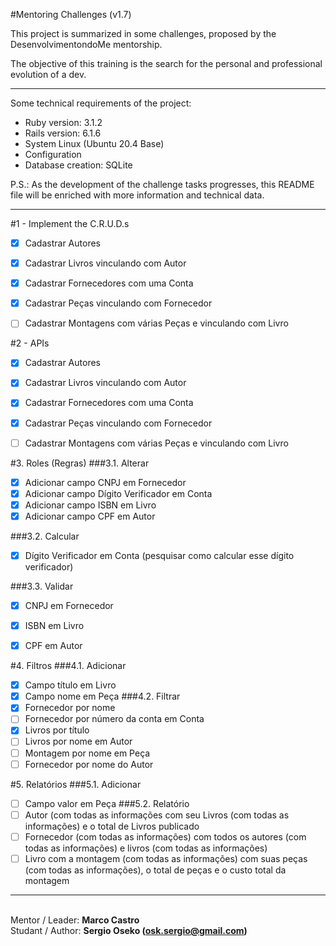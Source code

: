 #Mentoring Challenges (v1.7)

This project is summarized in some challenges, proposed by the DesenvolvimentondoMe mentorship. 

The objective of this training is the search for the personal and professional evolution of a dev.

---

Some technical requirements of the project:

* Ruby version: 3.1.2
* Rails version: 6.1.6
* System Linux (Ubuntu 20.4 Base)
* Configuration
* Database creation: SQLite

P.S.: As the development of the challenge tasks progresses, this README file will be enriched with more information and technical data.

----

#1 - Implement the C.R.U.D.s
  - [X] Cadastrar Autores
  - [X] Cadastrar Livros vinculando com Autor
  - [X] Cadastrar Fornecedores com uma Conta
  - [X] Cadastrar Peças vinculando com Fornecedor
  - [ ] Cadastrar Montagens com várias Peças e vinculando com Livro


#2 - APIs
  - [X] Cadastrar Autores
  - [X] Cadastrar Livros vinculando com Autor
  - [X] Cadastrar Fornecedores com uma Conta
  - [X] Cadastrar Peças vinculando com Fornecedor
  - [ ] Cadastrar Montagens com várias Peças e vinculando com Livro


#3. Roles (Regras)
###3.1. Alterar
  - [X] Adicionar campo CNPJ em Fornecedor
  - [X] Adicionar campo Dígito Verificador em Conta
  - [X] Adicionar campo ISBN em Livro
  - [X] Adicionar campo CPF em Autor

###3.2. Calcular
  - [X] Dígito Verificador em Conta (pesquisar como calcular esse dígito verificador)

###3.3. Validar
  - [X] CNPJ em Fornecedor
  - [X] ISBN em Livro
  - [X] CPF em Autor


#4. Filtros
###4.1. Adicionar
  - [X] Campo título em Livro
  - [X] Campo nome em Peça
###4.2. Filtrar
  - [X] Fornecedor por nome
  - [ ] Fornecedor por número da conta em Conta
  - [X] Livros por título
  - [ ] Livros por nome em Autor
  - [ ] Montagem por nome em Peça
  - [ ] Fornecedor por nome do Autor

#5. Relatórios
###5.1. Adicionar
  - [ ] Campo valor em Peça
###5.2. Relatório
  - [ ] Autor (com todas as informações com seu Livros (com todas as informações) e o total de Livros publicado
  - [ ] Fornecedor (com todas as informações) com todos os autores (com todas as informações) e livros (com todas as informações)
  - [ ] Livro com a montagem (com todas as informações) com suas peças (com todas as
   informações), o total de peças e o custo total da montagem

---

<br>Mentor / Leader: <strong>Marco Castro</strong>
<br>Studant / Author: <strong>Sergio Oseko (osk.sergio@gmail.com)</strong>
